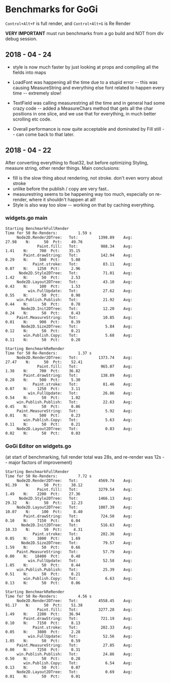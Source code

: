 # Benchmarks for GoGi

`Control+Alt+F` is full render, and `Control+Alt+G` is Re Render

**VERY IMPORTANT** must run benchmarks from a go build and NOT from dlv debug session.

## 2018 - 04 - 24

* style is now much faster by just looking at props and compiling all the fields into maps

* LoadFont was happening all the time due to a stupid error -- this was causing MeasureString and everything else font related to happen every time -- extremely slow!

* TextField was calling measurestring all the time and in general had some crazy code -- added a MeasureChars method that gets all the char positions in one slice, and we use that for everything, in much better scrolling etc code.

* Overall performance is now quite acceptable and dominated by Fill still -- can come back to that later.

## 2018 - 04 - 22

After converting everything to float32, but before optimizing Styling, measure
string, other render things.  Main conclusions:
* fill is the slow thing about rendering, not stroke.  don't even worry about stroke
* unlike before the publish / copy are very fast..
* measurestring seems to be happening way too much, especially on re-render, where it shouldn't happen at all!
* Style is also way too slow -- working on that by caching everything.

### widgets.go main

```
Starting BenchmarkFullRender
Time for 50 Re-Renders:         1.59 s
     Node2D.Render2DTree:	Tot:	     1398.89	Avg:	       27.98	N:	    50	Pct:	49.76
              Paint.fill:	Tot:	      988.34	Avg:	        1.41	N:	   700	Pct:	35.15
        Paint.drawString:	Tot:	      142.94	Avg:	        0.29	N:	   500	Pct:	 5.08
            Paint.stroke:	Tot:	       83.11	Avg:	        0.07	N:	  1250	Pct:	 2.96
      Node2D.Style2DTree:	Tot:	       71.01	Avg:	        1.42	N:	    50	Pct:	 2.53
     Node2D.Layout2DTree:	Tot:	       43.10	Avg:	        0.43	N:	   100	Pct:	 1.53
          win.FullUpdate:	Tot:	       27.62	Avg:	        0.55	N:	    50	Pct:	 0.98
     win.Publish.Publish:	Tot:	       21.92	Avg:	        0.44	N:	    50	Pct:	 0.78
       Node2D.Init2DTree:	Tot:	       12.20	Avg:	        0.24	N:	    50	Pct:	 0.43
     Paint.MeasureString:	Tot:	       10.85	Avg:	        0.01	N:	   900	Pct:	 0.39
       Node2D.Size2DTree:	Tot:	        5.84	Avg:	        0.12	N:	    50	Pct:	 0.21
        win.Publish.Copy:	Tot:	        5.68	Avg:	        0.11	N:	    50	Pct:	 0.20
```

```
Starting BenchmarkReRender
Time for 50 Re-Renders:         1.37 s
     Node2D.Render2DTree:	Tot:	     1373.74	Avg:	       27.47	N:	    50	Pct:	52.41
              Paint.fill:	Tot:	      965.07	Avg:	        1.38	N:	   700	Pct:	36.82
        Paint.drawString:	Tot:	      138.89	Avg:	        0.28	N:	   500	Pct:	 5.30
            Paint.stroke:	Tot:	       81.46	Avg:	        0.07	N:	  1250	Pct:	 3.11
          win.FullUpdate:	Tot:	       26.86	Avg:	        0.54	N:	    50	Pct:	 1.02
     win.Publish.Publish:	Tot:	       22.63	Avg:	        0.45	N:	    50	Pct:	 0.86
     Paint.MeasureString:	Tot:	        5.92	Avg:	        0.01	N:	   500	Pct:	 0.23
        win.Publish.Copy:	Tot:	        5.63	Avg:	        0.11	N:	    50	Pct:	 0.21
     Node2D.Layout2DTree:	Tot:	        0.83	Avg:	        0.02	N:	    50	Pct:	 0.03
```

### GoGi Editor on widgets.go

(at start of benchmarking, full render total was 28s, and re-render was 12s -- major factors of improvement)

```
Starting BenchmarkFullRender
Time for 50 Re-Renders:         7.72 s
     Node2D.Render2DTree:	Tot:	     4569.74	Avg:	       91.39	N:	    50	Pct:	38.12
              Paint.fill:	Tot:	     3279.54	Avg:	        1.49	N:	  2200	Pct:	27.36
      Node2D.Style2DTree:	Tot:	     1466.13	Avg:	       29.32	N:	    50	Pct:	12.23
     Node2D.Layout2DTree:	Tot:	     1007.39	Avg:	       10.07	N:	   100	Pct:	 8.40
        Paint.drawString:	Tot:	      724.50	Avg:	        0.10	N:	  7150	Pct:	 6.04
       Node2D.Init2DTree:	Tot:	      516.63	Avg:	       10.33	N:	    50	Pct:	 4.31
            Paint.stroke:	Tot:	      202.36	Avg:	        0.05	N:	  3800	Pct:	 1.69
       Node2D.Size2DTree:	Tot:	       79.57	Avg:	        1.59	N:	    50	Pct:	 0.66
     Paint.MeasureString:	Tot:	       57.79	Avg:	        0.00	N:	 18400	Pct:	 0.48
          win.FullUpdate:	Tot:	       52.58	Avg:	        1.05	N:	    50	Pct:	 0.44
     win.Publish.Publish:	Tot:	       25.39	Avg:	        0.51	N:	    50	Pct:	 0.21
        win.Publish.Copy:	Tot:	        6.63	Avg:	        0.13	N:	    50	Pct:	 0.06
```

```
Starting BenchmarkReRender
Time for 50 Re-Renders:         4.56 s
     Node2D.Render2DTree:	Tot:	     4558.45	Avg:	       91.17	N:	    50	Pct:	51.38
              Paint.fill:	Tot:	     3277.28	Avg:	        1.49	N:	  2200	Pct:	36.94
        Paint.drawString:	Tot:	      721.19	Avg:	        0.10	N:	  7150	Pct:	 8.13
            Paint.stroke:	Tot:	      202.33	Avg:	        0.05	N:	  3800	Pct:	 2.28
          win.FullUpdate:	Tot:	       52.56	Avg:	        1.05	N:	    50	Pct:	 0.59
     Paint.MeasureString:	Tot:	       27.85	Avg:	        0.00	N:	  7250	Pct:	 0.31
     win.Publish.Publish:	Tot:	       24.86	Avg:	        0.50	N:	    50	Pct:	 0.28
        win.Publish.Copy:	Tot:	        6.54	Avg:	        0.13	N:	    50	Pct:	 0.07
     Node2D.Layout2DTree:	Tot:	        0.69	Avg:	        0.01	N:	    50	Pct:	 0.01
```
